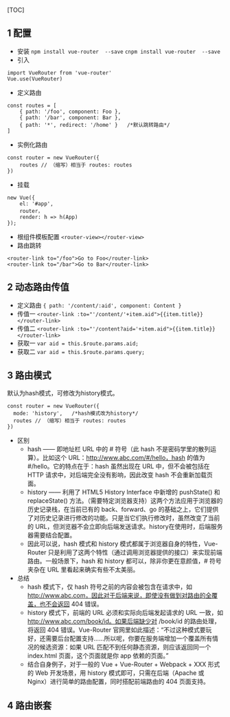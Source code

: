 [TOC]
## 1 配置
- 安装
`npm install vue-router  --save`
`cnpm install vue-router  --save`
- 引入
```
import VueRouter from 'vue-router'
Vue.use(VueRouter)
```
- 定义路由
```
const routes = [
    { path: '/foo', component: Foo },
    { path: '/bar', component: Bar },
    { path: '*', redirect: '/home' }   /*默认跳转路由*/
]
```
- 实例化路由
```
const router = new VueRouter({
	routes // （缩写）相当于 routes: routes
})
```
- 挂载
```
new Vue({
    el: '#app',
    router，
    render: h => h(App)
});
```
- 根组件模板配置
`<router-view></router-view>`
- 路由跳转
```
<router-link to="/foo">Go to Foo</router-link>
<router-link to="/bar">Go to Bar</router-link>
```
## 2 动态路由传值
- 定义路由
`{ path: '/content/:aid', component: Content }`
- 传值一
`<router-link :to="'/content/'+item.aid">{{item.title}}</router-link>`
- 传值二
`<router-link :to="'/content?aid='+item.aid">{{item.title}}</router-link>`
- 获取一
`var aid = this.$route.params.aid;`
- 获取二
`var aid = this.$route.params.query;`
## 3 路由模式
默认为hash模式，可修改为history模式。
```
const router = new VueRouter({
  mode: 'history',   /*hash模式改为history*/
  routes // （缩写）相当于 routes: routes
})
```
- 区别
   - hash —— 即地址栏 URL 中的 # 符号（此 hash 不是密码学里的散列运算）。比如这个 URL：http://www.abc.com/#/hello，hash 的值为 #/hello。它的特点在于：hash 虽然出现在 URL 中，但不会被包括在 HTTP 请求中，对后端完全没有影响，因此改变 hash 不会重新加载页面。
   - history —— 利用了 HTML5 History Interface 中新增的 pushState() 和 replaceState() 方法。（需要特定浏览器支持）这两个方法应用于浏览器的历史记录栈，在当前已有的 back、forward、go 的基础之上，它们提供了对历史记录进行修改的功能。只是当它们执行修改时，虽然改变了当前的 URL，但浏览器不会立即向后端发送请求。history在使用时，后端服务器需要结合配置。
   - 因此可以说，hash 模式和 history 模式都属于浏览器自身的特性，Vue-Router 只是利用了这两个特性（通过调用浏览器提供的接口）来实现前端路由。一般场景下，hash 和 history 都可以，除非你更在意颜值，# 符号夹杂在 URL 里看起来确实有些不太美丽。
- 总结
   - hash 模式下，仅 hash 符号之前的内容会被包含在请求中，如 http://www.abc.com，因此对于后端来说，即使没有做到对路由的全覆盖，也不会返回 404 错误。
   - history 模式下，前端的 URL 必须和实际向后端发起请求的 URL 一致，如 http://www.abc.com/book/id。如果后端缺少对 /book/id 的路由处理，将返回 404 错误。Vue-Router 官网里如此描述：“不过这种模式要玩好，还需要后台配置支持……所以呢，你要在服务端增加一个覆盖所有情况的候选资源：如果 URL 匹配不到任何静态资源，则应该返回同一个 index.html 页面，这个页面就是你 app 依赖的页面。”
   - 结合自身例子，对于一般的 Vue + Vue-Router + Webpack + XXX 形式的 Web 开发场景，用 history 模式即可，只需在后端（Apache 或 Nginx）进行简单的路由配置，同时搭配前端路由的 404 页面支持。
## 4 路由嵌套
